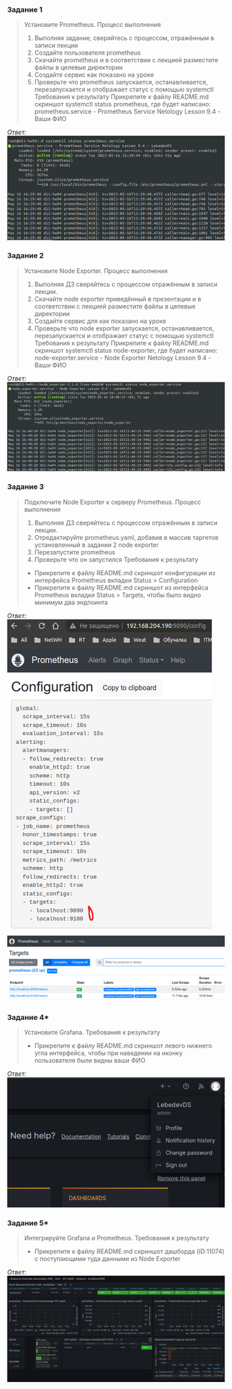 ### Задание 1
> Установите Prometheus.
> Процесс выполнения
> 1. Выполняя задание, сверяйтесь с процессом, отражённым в записи лекции
> 2. Создайте пользователя prometheus
> 3. Скачайте prometheus и в соответствии с лекцией разместите файлы в целевые директории
> 4. Создайте сервис как показано на уроке
> 5. Проверьте что prometheus запускается, останавливается, перезапускается и отображает статус с помощью systemctl
> Требования к результату
>  Прикрепите к файлу README.md скриншот systemctl status prometheus, где будет написано: prometheus.service - Prometheus Service Netology Lesson 9.4 - Ваши ФИО

*Ответ:*  
![](_attachments/09.04-1-1.png)

### Задание 2
> Установите Node Exporter.
> Процесс выполнения
> 1. Выполняя ДЗ сверяйтесь с процессом отражённым в записи лекции.
> 2. Скачайте node exporter приведённый в презентации и в соответствии с лекцией разместите файлы в целевые директории
> 3. Создайте сервис для как показано на уроке
> 4. Проверьте что node exporter запускается, останавливается, перезапускается и отображает статус с помощью systemctl
> Требования к результату
>  Прикрепите к файлу README.md скриншот systemctl status node-exporter, где будет написано: node-exporter.service - Node Exporter Netology Lesson 9.4 - Ваши ФИО

*Ответ:*  
![](_attachments/09.04-2-1.png)

### Задание 3
> Подключите Node Exporter к серверу Prometheus.
> Процесс выполнения
> 1. Выполняя ДЗ сверяйтесь с процессом отражённым в записи лекции.
> 2. Отредактируйте prometheus.yaml, добавив в массив таргетов установленный в задании 2 node exporter
> 3. Перезапустите prometheus
> 4. Проверьте что он запустился
> Требования к результату
>  - Прикрепите к файлу README.md скриншот конфигурации из интерфейса Prometheus вкладки Status > Configuration
>  - Прикрепите к файлу README.md скриншот из интерфейса Prometheus вкладки Status > Targets, чтобы было видно минимум два эндпоинта

*Ответ:*  
![](_attachments/09.04-3-1.png)  

![](_attachments/09.04-3-2.png)

### Задание 4*
> Установите Grafana.
> Требования к результату
> - Прикрепите к файлу README.md скриншот левого нижнего угла интерфейса, чтобы при наведении на иконку пользователя были видны ваши ФИО

*Ответ:*  
![](_attachments/09.04-4-1.png)

### Задание 5*
> Интегрируйте Grafana и Prometheus.
> Требования к результату
> - Прикрепите к файлу README.md скриншот дашборда (ID:11074) с поступающими туда данными из Node Exporter

*Ответ:*  
![](_attachments/09.04-5-1.png)